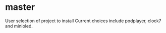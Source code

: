 # master
User selection of project to install
Current choices include podplayer, clock7 and minioled.
